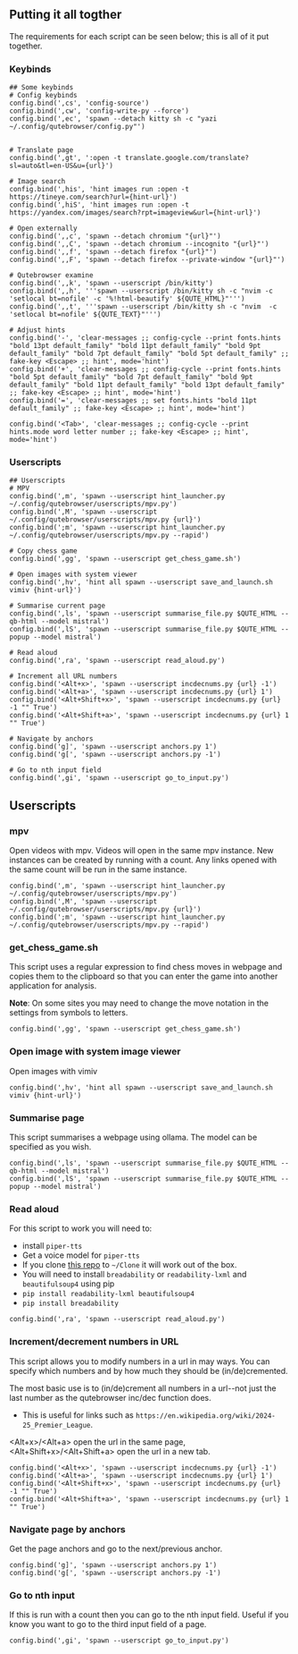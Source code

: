 ## Putting it all togther

The requirements for each script can be seen below; this is all of it put together.

### Keybinds
```
## Some keybinds
# Config keybinds
config.bind(',cs', 'config-source')
config.bind(',cw', 'config-write-py --force')
config.bind(',ec', 'spawn --detach kitty sh -c "yazi ~/.config/qutebrowser/config.py"')


# Translate page
config.bind(',gt', ':open -t translate.google.com/translate?sl=auto&tl=en-US&u={url}')

# Image search
config.bind(',his', 'hint images run :open -t https://tineye.com/search?url={hint-url}')
config.bind(',hiS', 'hint images run :open -t https://yandex.com/images/search?rpt=imageview&url={hint-url}')

# Open externally
config.bind(',,c', 'spawn --detach chromium "{url}"')
config.bind(',,C', 'spawn --detach chromium --incognito "{url}"')
config.bind(',,f', 'spawn --detach firefox "{url}"')
config.bind(',,F', 'spawn --detach firefox --private-window "{url}"')

# Qutebrowser examine
config.bind(',,k', 'spawn --userscript /bin/kitty')
config.bind(',,h', '''spawn --userscript /bin/kitty sh -c "nvim -c 'setlocal bt=nofile' -c '%!html-beautify' ${QUTE_HTML}"''')
config.bind(',,t', '''spawn --userscript /bin/kitty sh -c "nvim  -c 'setlocal bt=nofile' ${QUTE_TEXT}"''')

# Adjust hints
config.bind('-', 'clear-messages ;; config-cycle --print fonts.hints "bold 13pt default_family" "bold 11pt default_family" "bold 9pt default_family" "bold 7pt default_family" "bold 5pt default_family" ;; fake-key <Escape> ;; hint', mode='hint')
config.bind('+', 'clear-messages ;; config-cycle --print fonts.hints "bold 5pt default_family" "bold 7pt default_family" "bold 9pt default_family" "bold 11pt default_family" "bold 13pt default_family" ;; fake-key <Escape> ;; hint', mode='hint')
config.bind('=', 'clear-messages ;; set fonts.hints "bold 11pt default_family" ;; fake-key <Escape> ;; hint', mode='hint')

config.bind('<Tab>', 'clear-messages ;; config-cycle --print hints.mode word letter number ;; fake-key <Escape> ;; hint', mode='hint')
```

### Userscripts
```
## Userscripts
# MPV
config.bind(',m', 'spawn --userscript hint_launcher.py ~/.config/qutebrowser/userscripts/mpv.py')
config.bind(',M', 'spawn --userscript ~/.config/qutebrowser/userscripts/mpv.py {url}')
config.bind(';m', 'spawn --userscript hint_launcher.py ~/.config/qutebrowser/userscripts/mpv.py --rapid')

# Copy chess game
config.bind(',gg', 'spawn --userscript get_chess_game.sh')

# Open images with system viewer
config.bind(',hv', 'hint all spawn --userscript save_and_launch.sh vimiv {hint-url}')

# Summarise current page
config.bind(',ls', 'spawn --userscript summarise_file.py $QUTE_HTML --qb-html --model mistral')
config.bind(',lS', 'spawn --userscript summarise_file.py $QUTE_HTML --popup --model mistral')

# Read aloud
config.bind(',ra', 'spawn --userscript read_aloud.py')

# Increment all URL numbers
config.bind('<Alt+x>', 'spawn --userscript incdecnums.py {url} -1')
config.bind('<Alt+a>', 'spawn --userscript incdecnums.py {url} 1')
config.bind('<Alt+Shift+x>', 'spawn --userscript incdecnums.py {url} -1 "" True')
config.bind('<Alt+Shift+a>', 'spawn --userscript incdecnums.py {url} 1 "" True')

# Navigate by anchors
config.bind('g]', 'spawn --userscript anchors.py 1')
config.bind('g[', 'spawn --userscript anchors.py -1')

# Go to nth input field
config.bind(',gi', 'spawn --userscript go_to_input.py')
```

## Userscripts
### mpv

Open videos with mpv. Videos will open in the same mpv instance. New instances can be created by running with a count. Any links opened with the same count will be run in the same instance.

```
config.bind(',m', 'spawn --userscript hint_launcher.py ~/.config/qutebrowser/userscripts/mpv.py')
config.bind(',M', 'spawn --userscript ~/.config/qutebrowser/userscripts/mpv.py {url}')
config.bind(';m', 'spawn --userscript hint_launcher.py ~/.config/qutebrowser/userscripts/mpv.py --rapid')
```

### get_chess_game.sh

This script uses a regular expression to find chess moves in webpage and copies them to the clipboard so that you can enter the game into another application for analysis.

**Note**: On some sites you may need to change the move notation in the settings from symbols to letters.

```
config.bind(',gg', 'spawn --userscript get_chess_game.sh')
```



### Open image with system image viewer

Open images with vimiv

```
config.bind(',hv', 'hint all spawn --userscript save_and_launch.sh vimiv {hint-url}')
```

### Summarise page

This script summarises a webpage using ollama. The model can be specified as you wish.

```
config.bind(',ls', 'spawn --userscript summarise_file.py $QUTE_HTML --qb-html --model mistral')
config.bind(',lS', 'spawn --userscript summarise_file.py $QUTE_HTML --popup --model mistral')
```

### Read aloud

For this script to work you will need to:

 - install `piper-tts`
 - Get a voice model for `piper-tts`
  - If you clone [this repo](https://github.com/sweetbbak/Neural-Amy-TTS) to `~/Clone` it will work out of the box.
 - You will need to install `breadability` or `readability-lxml` and `beautifulsoup4` using pip
  - `pip install readability-lxml beautifulsoup4`
  - `pip install breadability`

```
config.bind(',ra', 'spawn --userscript read_aloud.py')
```

### Increment/decrement numbers in URL

This script allows you to modify numbers in a url in may ways. You can specify which numbers and by how much they should be (in/de)cremented.

The most basic use is to (in/de)crement all numbers in a url--not just the last number as the qutebrowser inc/dec function does. 
 - This is useful for links such as `https://en.wikipedia.org/wiki/2024-25_Premier_League`.

<Alt+x>/<Alt+a> open the url in the same page, <Alt+Shift+x>/<Alt+Shift+a> open the url in a new tab.

```
config.bind('<Alt+x>', 'spawn --userscript incdecnums.py {url} -1')
config.bind('<Alt+a>', 'spawn --userscript incdecnums.py {url} 1')
config.bind('<Alt+Shift+x>', 'spawn --userscript incdecnums.py {url} -1 "" True')
config.bind('<Alt+Shift+a>', 'spawn --userscript incdecnums.py {url} 1 "" True')
```

### Navigate page by anchors

Get the page anchors and go to the next/previous anchor.

```
config.bind('g]', 'spawn --userscript anchors.py 1')
config.bind('g[', 'spawn --userscript anchors.py -1')
```

### Go to nth input

If this is run with a count then you can go to the nth input field. Useful if you know you want to go to the third input field of a page.

```
config.bind(',gi', 'spawn --userscript go_to_input.py')
```


























